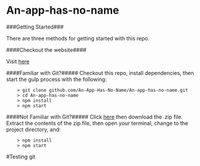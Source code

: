 # An-app-has-no-name

###Getting Started###

There are three methods for getting started with this repo.

####Checkout the website####

Visit [here](https://mksnetwork.herokuapp.com/)

####Familiar with Git?#####
Checkout this repo, install dependencies, then start the gulp process with the following:

```
	> git clone github.com/An-App-Has-No-Name/An-app-has-no-name.git
	> cd An-app-has-no-name
	> npm install
	> npm start
```

####Not Familiar with Git?#####
Click [here](https://github.com/An-App-Has-No-Name/An-app-has-no-name) then download the .zip file.  Extract the contents of the zip file, then open your terminal, change to the project directory, and:

```
	> npm install
	> npm start
```
#Testing git